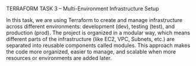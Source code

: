 TERRAFORM TASK 3 – Multi-Environment Infrastructure Setup

In this task, we are using Terraform to create and manage infrastructure across different environments: development (dev), testing (test), and production (prod). The project is organized in a modular way, which means different parts of the infrastructure (like EC2, VPC, Subnets, etc.) are separated into reusable components called modules. This approach makes the code more organized, easier to manage, and scalable when more resources or environments are added later.

